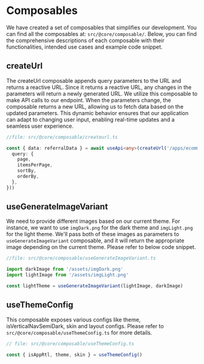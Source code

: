 # Composables

We have created a set of composables that simplifies our development. You can find all the composables at: `src/@core/composable/`. Below, you can find the comprehensive descriptions of each composable with their functionalities, intended use cases and example code snippet.

## createUrl

The createUrl composable appends query parameters to the URL and returns a reactive URL. Since it returns a reactive URL, any changes in the parameters will return a newly generated URL. We utilize this composable to make API calls to our endpoint. When the parameters change, the composable returns a new URL, allowing us to fetch data based on the updated parameters. This dynamic behavior ensures that our application can adapt to changing user input, enabling real-time updates and a seamless user experience.

```ts
//file: src/@core/composable/createurl.ts

const { data: referralData } = await useApi<any>(createUrl('/apps/ecommerce/referrals', {
  query: {
    page,
    itemsPerPage,
    sortBy,
    orderBy,
  },
}))
```

## useGenerateImageVariant

We need to provide different images based on our current theme. For instance, we want to use `imgDark.png` for the dark theme and `imgLight.png` for the light theme. We'll pass both of these images as parameters to `useGenerateImageVariant` composable, and it will return the appropriate image depending on the current theme. Please refer to below code snippet.

```ts
//file: src/@core/composable/useGenerateImageVariant.ts

import darkImage from '/assets/imgDark.png'
import lightImage from '/assets/imgLight.png'

const lightTheme = useGenerateImageVariant(lightImage, darkImage)
```

## useThemeConfig

This composable exposes various configs like theme, isVerticalNavSemiDark, skin and layout configs. Please refer to `src/@core/composable/useThemeConfig.ts` for more details.

```ts
// file: src/@core/composable/useThemeConfig.ts

const { isAppRtl, theme, skin } = useThemeConfig()
```
